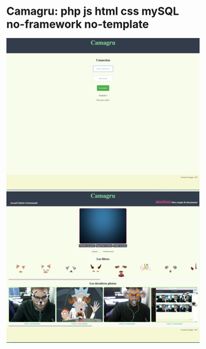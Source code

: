 # Camagru: php js html css mySQL no-framework no-template  
<img src="https://github.com/atoulous/Caammaaggrruuuu/blob/master/Screen%20Shot%202017-03-14%20at%205.22.08%20PM.png">
<img src="https://github.com/atoulous/Caammaaggrruuuu/blob/master/Screen%20Shot%202017-03-14%20at%205.26.00%20PM.png">
